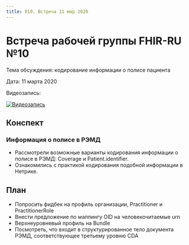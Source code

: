 ```yaml
---
title: 010. Встреча 11 мар 2020
---
```


# Встреча рабочей группы FHIR-RU №10

Тема обсуждения: кодирование информации о полисе пациента

Дата: 11 марта 2020

Видеозапись:

[![Видеозапись](http://img.youtube.com/vi/ieOh51lrLYM/0.jpg)](http://www.youtube.com/watch?v=ieOh51lrLYM)

## Конспект

### Информация о полисе в РЭМД

- Рассмотрели возможные варианты кодирования информации о полисе в РЭМД: Coverage и Patient.identifier. 
- Ознакомились с практикой кодирования подобной информации в Нетрике.

## План

- Попросить фидбек на профиль организации, Practitioner и PractitionerRole
- Внести предложение по маппингу OID на человекочитаемые urn
- Верхнеуровневый профиль на Bundle
- Посмотреть, что входит в структурированное тело документа РЭМД, соответствующее третьему уровню CDA
